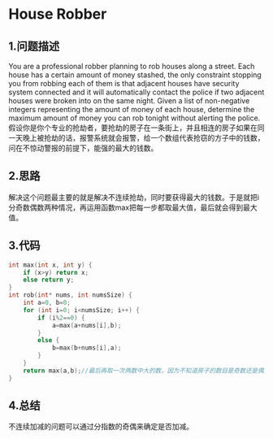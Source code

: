 House Robber
======

1.问题描述
-------

You are a professional robber planning to rob houses along a street. Each house has a certain amount of money stashed, the only constraint stopping you from robbing each of them is that adjacent houses have security system connected and it will automatically contact the police if two adjacent houses were broken into on the same night.
Given a list of non-negative integers representing the amount of money of each house, determine the maximum amount of money you can rob tonight without alerting the police.<br>
假设你是你个专业的抢劫者，要抢劫的房子在一条街上，并且相连的房子如果在同一天晚上被抢劫的话，报警系统就会报警，给一个数组代表抢窃的方子中的钱数，问在不惊动警报的前提下，能强的最大的钱数。

2.思路
-----

解决这个问题最主要的就是解决不连续抢劫，同时要获得最大的钱数。于是就把i分奇数偶数两种情况，再运用函数max把每一步都取最大值，最后就会得到最大值。

3.代码
-----

```c
int max(int x, int y) {
    if (x>y) return x;
    else return y;
}
int rob(int* nums, int numsSize) {
    int a=0, b=0;
    for (int i=0; i<numsSize; i++) {
        if (i%2==0) {
            a=max(a+nums[i],b);
        }
        else {
            b=max(b+nums[i],a);
        }
    }
    return max(a,b);//最后再取一次两数中大的数，因为不知道房子的数目是奇数还是偶数
}
```

4.总结
-----

不连续加减的问题可以通过分指数的奇偶来确定是否加减。
